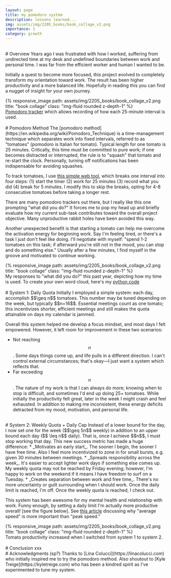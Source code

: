 ```yaml
---
layout: page
title: my pomodoro system
description: lessons learned...
img: assets/img/2205_books/book_collage_v2.png 
importance: 1
category: growth
---
```


<br>
# Overview
Years ago I was frustrated with how I worked, suffering from undirected time at my desk and undefined boundaries between work and personal time. I was far from the efficient worker and human I wanted to be. 

Initially a quest to become more focused, this project evolved to completely transform my orientation toward work. The result has been higher productivity and a more balanced life. Hopefully in reading this you can find a nugget of insight for your own journey.

<div class="row">
    <div class="col-sm mt-3 mt-md-0">
        {% responsive_image path: assets/img/2205_books/book_collage_v2.png title: "book collage" class: "img-fluid rounded z-depth-1" %}
    </div>
</div>
<div class="caption">
<a href="https://mytomatoes.com/">Pomodoro tracker</a> which allows recording of how each 25-minute interval is used.
</div>

<br>
# Pomodoro Method
The [pomodoro method](https://en.wikipedia.org/wiki/Pomodoro_Technique) is a time-management technique which separates work into fixed intervals, referred to as "tomatoes" (pomodoro is Italian for tomato). Typical length for one tomato is 25 minutes. Critically, this time must be committed to pure work; if one becomes distracted or interrupted, the rule is to "squash" that tomato and re-start the clock. Personally, turning off notifications has been indispensable for avoiding squashes.

To track tomatoes, I use [this simple web tool](https://mytomatoes.com/), which breaks one interval into four steps: (1) start the timer (2) work for 25 minutes (3) record what you did (4) break for 5 minutes. I modify this to skip the breaks, opting for 4-8 consecutive tomatoes before taking a longer rest.

There are many pomodoro trackers out there, but I really like this one prompting "what did you do?" It forces me to pop my head up and briefly evaluate how my current sub-task contributes toward the overall project objective. Many unproductive rabbit holes have been avoided this way. 

Another unexpected benefit is that starting a tomato can help me overcome the activation energy for beginning work. Say I'm feeling tired, or there's a task I just don't feel like doing. I'll negotiate with myself: "spend 1-2 tomatoes on this task; if afterward you're still not in the mood, you can stop and do something else." Usually after a few minutes, I find myself in the groove and motivated to continue working.

<div class="row">
    <div class="col-sm mt-3 mt-md-0">
        {% responsive_image path: assets/img/2205_books/book_collage_v2.png title: "book collage" class: "img-fluid rounded z-depth-1" %}
    </div>
</div>
<div class="caption">
    My responses to "what did you do?" this past year, depicting how my time is used. To create your own word cloud, here's my <a href="xxx">python code</a>
</div>

<br>
# System 1: Daily Quota
Initially I employed a simple system: each day, accomplish $$\geq n$$ tomatoes. This number may be tuned depending on the week, but typically $$n=16$$. Essential meetings count as one tomato; this incentivizes shorter, efficient meetings and still makes the quota attainable on days my calendar is jammed. 

Overall this system helped me develop a focus mindset, and most days I felt empowered. However, it left room for improvement in these two scenarios:
* Not reaching $$n$$. Some days things come up, and life pulls in a different direction. I can't control external circumstances; that's okay––I just want a system which reflects that.
* Far exceeding $$n$$. The nature of my work is that I can always do more; knowing when to stop is difficult, and sometimes I'd end up doing 25+ tomatoes. While initially the productivity felt great, later in the week I might crash and feel exhausted. In addition to making me inconsistent, these energy deficits detracted from my mood, motivation, and personal life.

<br>
# System 2: Weekly Quota + Daily Cap
Instead of a lower bound for the day, I now set one for the week ($$\geq 5n$$ weekly) in addition to an upper bound each day ($$ \leq n$$ daily). That is, once I achieve $$n$$, I must stop working that day. This new success metric has made a huge difference:
* _Motivates an early start_. The sooner I begin, the sooner I have free time. Also I feel more incentivized to zone in for small bursts, e.g. given 30 minutes between meetings.
* _Spreads responsibility across the week_. It's easier to accept lighter work days if something else comes up. My weekly quota may not be reached by Friday evening; however, I'm happy to work on the weekend if it means I have freedom to surf on a Tuesday.
* _Creates separation between work and free time_. There's no more uncertainty or guilt surrounding when I should work. Once the daily limit is reached, I'm off. Once the weekly quota is reached, I check out.

This system has been awesome for my mental health and relationship with work. Funny enough, by setting a daily limit I'm actually more productive overall! [see the figure below]. See [this article](https://jamesclear.com/average-speed%29) discussing why "average speed" is more important than "peak speed."

<div class="row">
    <div class="col-sm mt-3 mt-md-0">
        {% responsive_image path: assets/img/2205_books/book_collage_v2.png title: "book collage" class: "img-fluid rounded z-depth-1" %}
    </div>
</div>
<div class="caption">
    Tomato productivity increased when I switched from system 1 to system 2.
</div>

<br>
# Conclusion
xxx

<br>
# Acknowledgments (sp?)
Thanks to [Lina Colucci](https://linacolucci.com) who initially inspired me to try the pomodoro method. Also shoutout to [Kyle Treige](https://kyletreige.com) who has been a kindred spirit as I've experimented to tune my system.
